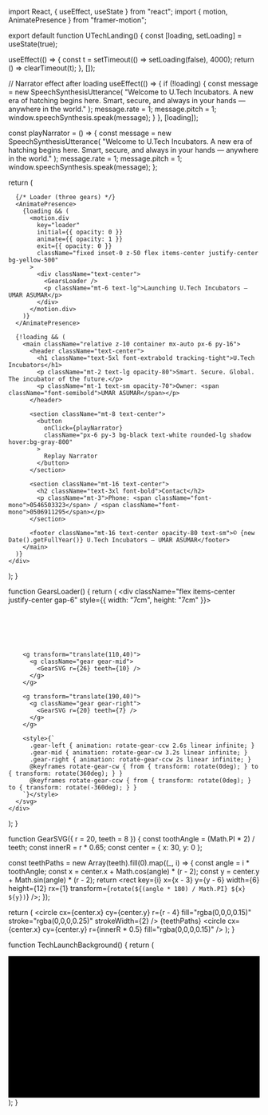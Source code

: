 import React, { useEffect, useState } from "react";
import { motion, AnimatePresence } from "framer-motion";

export default function UTechLanding() {
  const [loading, setLoading] = useState(true);

  useEffect(() => {
    const t = setTimeout(() => setLoading(false), 4000);
    return () => clearTimeout(t);
  }, []);

  // Narrator effect after loading
  useEffect(() => {
    if (!loading) {
      const message = new SpeechSynthesisUtterance(
        "Welcome to U.Tech Incubators. A new era of hatching begins here. Smart, secure, and always in your hands — anywhere in the world."
      );
      message.rate = 1;
      message.pitch = 1;
      window.speechSynthesis.speak(message);
    }
  }, [loading]);

  const playNarrator = () => {
    const message = new SpeechSynthesisUtterance(
      "Welcome to U.Tech Incubators. A new era of hatching begins here. Smart, secure, and always in your hands — anywhere in the world."
    );
    message.rate = 1;
    message.pitch = 1;
    window.speechSynthesis.speak(message);
  };

  return (
    <div className="min-h-screen font-sans bg-yellow-400 text-gray-900 overflow-hidden relative">
      <TechLaunchBackground />

      {/* Loader (three gears) */}
      <AnimatePresence>
        {loading && (
          <motion.div
            key="loader"
            initial={{ opacity: 0 }}
            animate={{ opacity: 1 }}
            exit={{ opacity: 0 }}
            className="fixed inset-0 z-50 flex items-center justify-center bg-yellow-500"
          >
            <div className="text-center">
              <GearsLoader />
              <p className="mt-6 text-lg">Launching U.Tech Incubators — UMAR ASUMAR</p>
            </div>
          </motion.div>
        )}
      </AnimatePresence>

      {!loading && (
        <main className="relative z-10 container mx-auto px-6 py-16">
          <header className="text-center">
            <h1 className="text-5xl font-extrabold tracking-tight">U.Tech Incubators</h1>
            <p className="mt-2 text-lg opacity-80">Smart. Secure. Global. The incubator of the future.</p>
            <p className="mt-1 text-sm opacity-70">Owner: <span className="font-semibold">UMAR ASUMAR</span></p>
          </header>

          <section className="mt-8 text-center">
            <button
              onClick={playNarrator}
              className="px-6 py-3 bg-black text-white rounded-lg shadow hover:bg-gray-800"
            >
              Replay Narrator
            </button>
          </section>

          <section className="mt-16 text-center">
            <h2 className="text-3xl font-bold">Contact</h2>
            <p className="mt-3">Phone: <span className="font-mono">0546503323</span> / <span className="font-mono">0506911295</span></p>
          </section>

          <footer className="mt-16 text-center opacity-80 text-sm">© {new Date().getFullYear()} U.Tech Incubators — UMAR ASUMAR</footer>
        </main>
      )}
    </div>
  );
}

function GearsLoader() {
  return (
    <div className="flex items-center justify-center gap-6" style={{ width: "7cm", height: "7cm" }}>
      <svg width="220" height="80" viewBox="0 0 220 80" className="inline-block" aria-hidden>
        <g transform="translate(30,40)">
          <g className="gear gear-left">
            <GearSVG r={22} teeth={8} />
          </g>
        </g>

        <g transform="translate(110,40)">
          <g className="gear gear-mid">
            <GearSVG r={26} teeth={10} />
          </g>
        </g>

        <g transform="translate(190,40)">
          <g className="gear gear-right">
            <GearSVG r={20} teeth={7} />
          </g>
        </g>

        <style>{`
          .gear-left { animation: rotate-gear-ccw 2.6s linear infinite; }
          .gear-mid { animation: rotate-gear-cw 3.2s linear infinite; }
          .gear-right { animation: rotate-gear-ccw 2s linear infinite; }
          @keyframes rotate-gear-cw { from { transform: rotate(0deg); } to { transform: rotate(360deg); } }
          @keyframes rotate-gear-ccw { from { transform: rotate(0deg); } to { transform: rotate(-360deg); } }
        `}</style>
      </svg>
    </div>
  );
}

function GearSVG({ r = 20, teeth = 8 }) {
  const toothAngle = (Math.PI * 2) / teeth;
  const innerR = r * 0.65;
  const center = { x: 30, y: 0 };

  const teethPaths = new Array(teeth).fill(0).map((_, i) => {
    const angle = i * toothAngle;
    const x = center.x + Math.cos(angle) * (r - 2);
    const y = center.y + Math.sin(angle) * (r - 2);
    return <rect key={i} x={x - 3} y={y - 6} width={6} height={12} rx={1} transform={`rotate(${(angle * 180) / Math.PI} ${x} ${y})`} />;
  });

  return (
    <g>
      <circle cx={center.x} cy={center.y} r={r - 4} fill="rgba(0,0,0,0.15)" stroke="rgba(0,0,0,0.25)" strokeWidth={2} />
      <circle cx={center.x} cy={center.y} r={innerR} fill="rgba(0,0,0,0.3)" />
      {teethPaths}
      <circle cx={center.x} cy={center.y} r={innerR * 0.5} fill="rgba(0,0,0,0.15)" />
    </g>
  );
}

function TechLaunchBackground() {
  return (
    <div aria-hidden className="fixed inset-0 -z-10">
      <div className="absolute inset-0 bg-yellow-300 animate-pulse" />
      <div className="absolute inset-0">
        <svg className="w-full h-full" viewBox="0 0 1600 900" preserveAspectRatio="none">
          <defs>
            <linearGradient id="techGradient" x1="0" x2="1">
              <stop offset="0%" stopColor="#facc15" stopOpacity="0.2" />
              <stop offset="50%" stopColor="#f59e0b" stopOpacity="0.25" />
              <stop offset="100%" stopColor="#d97706" stopOpacity="0.2" />
            </linearGradient>
          </defs>
          <rect width="100%" height="100%" fill="url(#techGradient)" />
          <g stroke="rgba(0,0,0,0.1)" strokeWidth="1">
            {Array.from({ length: 30 }).map((_, i) => (
              <circle key={i} cx={Math.random() * 1600} cy={Math.random() * 900} r="2" fill="black" />
            ))}
          </g>
        </svg>
      </div>
    </div>
  );
}
